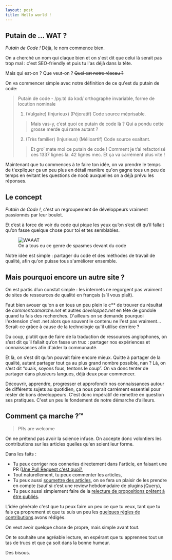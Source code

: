 ```yaml
---
layout: post
title: Hello world !
---
```


## Putain de ... WAT ?

_Putain de Code !_
Déjà, le nom commence bien.

On a cherché un nom qui claque bien et on s'est dit que celui là serait pas trop mal : c'est SEO-friendly et puis tu l'as déjà dans la tête.

Mais qui est-on ? Que veut-on ? <del>Quel est notre réseau ?</del>

On va commencer simple avec notre définition de ce qu'est du putain de code:

> Putain de code - /py.tɛ̃ də kɔd/ orthographe invariable, forme de locution nominale
>
> 1. (Vulgaire) (Injurieux) (Péjoratif) Code source méprisable.
> > Mais vas-y, c’est quoi ce putain de code là ? Qui a pondu cette grosse merde qui rame autant ?
> 2. (Très familier) (Injurieux) (Mélioartif) Code source exaltant.
> > Et gro’ mate moi ce putain de code ! Comment je t’ai refactorisé ces 1337 lignes là. 42 lignes mec. Et ça va carrément plus vite !

Maintenant que tu commences à te faire ton idée, on va prendre le temps de t'expliquer ça un peu plus en détail manière qu'on gagne tous un peu de temps en évitant les questions de noob auxquelles on a déjà prévu les réponses.

## Le concept

_Putain de Code !_, c'est un regroupement de développeurs vraiment passionnés par leur boulot.

Et c’est à force de voir du code qui pique les yeux qu’on s’est dit qu’il fallait qu’on fasse quelque chose pour toi et tes semblables.

<figure>
  <img alt="WAAAT" src="{{ site.happyplan.baseUrls.images}}/memes/WAAAT.gif">
  <figcaption>On a tous eu ce genre de spasmes devant du code</figcaption>
</figure>

Notre idée est simple : partager du code et des méthodes de travail de qualité, afin qu'on puisse tous s'améliorer ensemble.

## Mais pourquoi encore un autre site ?

On est partis d’un constat simple : les internets ne regorgent pas vraiment de sites de ressources de qualité en français (s’il vous plaît).

Faut bien avouer qu'on a en tous un peu plein le c** de trouver du résultat de _commentcamarche.net_ et autres _developpez.net_ en tête de gondole quand tu fais des recherches. D'ailleurs on se demande pourquoi l'extension c'est .net alors que souvent le contenu ne l'est pas vraiment...
Serait-ce <del>grâce</del> à cause de la technologie qu'il utilise derrière ?

Du coup, plutôt que de faire de la traduction de ressources anglophones, on s’est dit qu’il fallait qu’on fasse un truc : partager nos expériences et connaissances afin d'aider la communauté.

Et là, on s’est dit qu’on pouvait faire encore mieux.
Quitte à partager de la qualité, autant partager tout ça au plus grand nombre possible, nan ?
Là, on s’est dit “ouais, soyons fous, tentons le coup”. On va donc tenter de partager dans plusieurs langues, déjà deux pour commencer.

Découvrir, apprendre, progresser et approfondir nos connaissances autour de différents sujets au quotidien, ça nous parait carrément essentiel pour rester de bons développeurs.
C'est donc impératif de remettre en question ses pratiques.
C'est un peu le fondement de notre démarche d’ailleurs.

## Comment ça marche ?™

> PRs are welcome

On ne prétend pas avoir la science infuse.
On accepte donc volontiers les contributions sur les articles quelles qu'en soient leur forme.

Dans les faits :

- Tu peux corriger nos conneries directement dans l'article, en faisant une PR ([Une Pull Request c'est quoi?](#todo),
- Tout naturellement, tu peux commenter les articles,
- Tu peux aussi [soumettre des articles](https://github.com/putaindecode/propositions-de-posts), on se fera un plaisir de les prendre en compte (sauf si c’est une review hebdomadaire de plugins jQuery),
- Tu peux aussi simplement faire de la [relecture de propositions prêtent à être publiés](https://github.com/putaindecode/website/issues?labels=review&page=1&state=open).

L'idée générale c'est que tu peux faire un peu ce que tu veux, tant que tu fais ça proprement et que tu suis un peu les [quelques règles de contributions](#todo) avons rédigés.

On veut avoir quelque chose de propre, mais simple avant tout.

On te souhaite une agréable lecture, en espérant que tu apprennes tout un tas de trucs et que ça soit dans la bonne humeur.

Des bisous.
